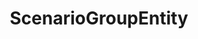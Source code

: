 ---
id: scenario-group-entity
label: ScenarioGroupEntity
title: ScenarioGroupEntity
layout: api
subject: scenario_group_entity
---